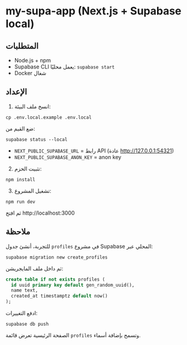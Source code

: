 
# my-supa-app (Next.js + Supabase local)

## المتطلبات
- Node.js + npm
- Supabase CLI يعمل محليًا: `supabase start`
- Docker شغال

## الإعداد
1) انسخ ملف البيئة:
```
cp .env.local.example .env.local
```
ضع القيم من:
```
supabase status --local
```
- `NEXT_PUBLIC_SUPABASE_URL` = رابط API (عادة http://127.0.0.1:54321)
- `NEXT_PUBLIC_SUPABASE_ANON_KEY` = anon key

2) تثبيت الحزم:
```
npm install
```

3) تشغيل المشروع:
```
npm run dev
```
ثم افتح http://localhost:3000

## ملاحظة
للتجربة، أنشئ جدول `profiles` في مشروع Supabase المحلي عبر:

```
supabase migration new create_profiles
```
ثم داخل ملف المايجريشن:
```sql
create table if not exists profiles (
  id uuid primary key default gen_random_uuid(),
  name text,
  created_at timestamptz default now()
);
```
ادفع التغييرات:
```
supabase db push
```

الصفحة الرئيسية تعرض قائمة `profiles` وتسمح بإضافة أسماء.
